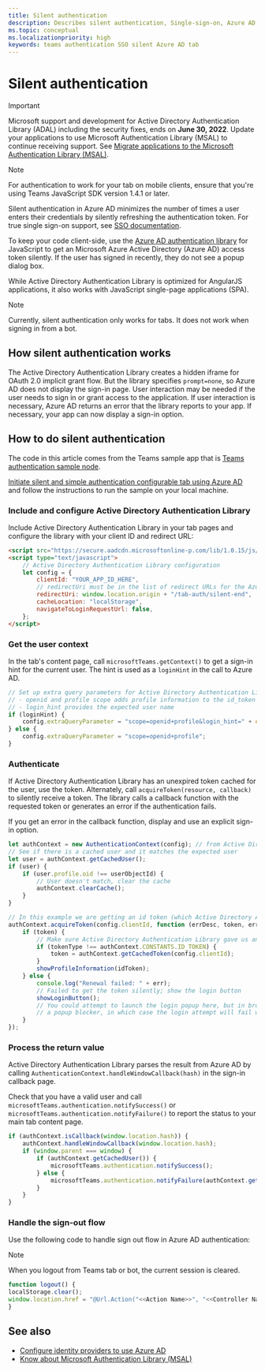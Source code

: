 ```yaml
---
title: Silent authentication
description: Describes silent authentication, Single-sign-on, Azure AD for tabs
ms.topic: conceptual
ms.localizationpriority: high
keywords: teams authentication SSO silent Azure AD tab
---
```

# Silent authentication

> [!IMPORTANT]
> Microsoft support and development for Active Directory Authentication Library (ADAL) including the security fixes, ends on **June 30, 2022**. Update your applications to use Microsoft Authentication Library (MSAL) to continue receiving support. See [Migrate applications to the Microsoft Authentication Library (MSAL)](/azure/active-directory/develop/msal-migration).

> [!NOTE]
> For authentication to work for your tab on mobile clients, ensure that you're using Teams JavaScript SDK version 1.4.1 or later.

Silent authentication in Azure AD minimizes the number of times a user enters their credentials by silently refreshing the authentication token. For true single sign-on support, see [SSO documentation](~/tabs/how-to/authentication/auth-aad-sso.md).

To keep your code client-side, use the [Azure AD authentication library](/azure/active-directory/develop/active-directory-authentication-libraries) for JavaScript to get an Microsoft Azure Active Directory (Azure AD) access token silently. If the user has signed in recently, they do not see a popup dialog box.

While Active Directory Authentication Library is optimized for AngularJS applications, it also works with JavaScript single-page applications (SPA).

> [!NOTE]
> Currently, silent authentication only works for tabs. It does not work when signing in from a bot.

## How silent authentication works

The Active Directory Authentication Library creates a hidden iframe for OAuth 2.0 implicit grant flow. But the library specifies `prompt=none`, so Azure AD does not display the sign-in page. User interaction may be needed if the user needs to sign in or grant access to the application. If user interaction is necessary, Azure AD returns an error that the library reports to your app. If necessary, your app can now display a sign-in option.

## How to do silent authentication

The code in this article comes from the Teams sample app that is [Teams authentication sample node](https://github.com/OfficeDev/Microsoft-Teams-Samples/blob/main/samples/app-auth/nodejs/src/views/tab/silent/silent.hbs).

[Initiate silent and simple authentication configurable tab using Azure AD](https://github.com/OfficeDev/Microsoft-Teams-Samples/tree/main/samples/tab-channel-group-config-page-auth/csharp) and follow the instructions to run the sample on your local machine.

### Include and configure Active Directory Authentication Library

Include Active Directory Authentication Library in your tab pages and configure the library with your client ID and redirect URL:

```html
<script src="https://secure.aadcdn.microsoftonline-p.com/lib/1.0.15/js/adal.min.js" integrity="sha384-lIk8T3uMxKqXQVVfFbiw0K/Nq+kt1P3NtGt/pNexiDby2rKU6xnDY8p16gIwKqgI" crossorigin="anonymous"></script>
<script type="text/javascript">
    // Active Directory Authentication Library configuration
    let config = {
        clientId: "YOUR_APP_ID_HERE",
        // redirectUri must be in the list of redirect URLs for the Azure AD app
        redirectUri: window.location.origin + "/tab-auth/silent-end",
        cacheLocation: "localStorage",
        navigateToLoginRequestUrl: false,
    };
</script>
```

### Get the user context

In the tab's content page, call `microsoftTeams.getContext()` to get a sign-in hint for the current user. The hint is used as a `loginHint` in the call to Azure AD.

```javascript
// Set up extra query parameters for Active Directory Authentication Library
// - openid and profile scope adds profile information to the id_token
// - login_hint provides the expected user name
if (loginHint) {
    config.extraQueryParameter = "scope=openid+profile&login_hint=" + encodeURIComponent(loginHint);
} else {
    config.extraQueryParameter = "scope=openid+profile";
}
```

### Authenticate

If Active Directory Authentication Library has an unexpired token cached for the user, use the token. Alternately, call `acquireToken(resource, callback)` to silently receive a token. The library calls a callback function with the requested token or generates an error if the authentication fails.

If you get an error in the callback function, display and use an explicit sign-in option.

```javascript
let authContext = new AuthenticationContext(config); // from Active Directory Authentication Library
// See if there is a cached user and it matches the expected user
let user = authContext.getCachedUser();
if (user) {
    if (user.profile.oid !== userObjectId) {
        // User doesn't match, clear the cache
        authContext.clearCache();
    }
}

// In this example we are getting an id token (which Active Directory Authentication Library returns if we ask for resource = clientId)
authContext.acquireToken(config.clientId, function (errDesc, token, err, tokenType) {
    if (token) {
        // Make sure Active Directory Authentication Library gave us an ID token
        if (tokenType !== authContext.CONSTANTS.ID_TOKEN) {
            token = authContext.getCachedToken(config.clientId);
        }
        showProfileInformation(idToken);
    } else {
        console.log("Renewal failed: " + err);
        // Failed to get the token silently; show the login button
        showLoginButton();
        // You could attempt to launch the login popup here, but in browsers this could be blocked by
        // a popup blocker, in which case the login attempt will fail with the reason FailedToOpenWindow.
    }
});
```

### Process the return value

Active Directory Authentication Library parses the result from Azure AD by calling `AuthenticationContext.handleWindowCallback(hash)` in the sign-in callback page.

Check that you have a valid user and call `microsoftTeams.authentication.notifySuccess()` or `microsoftTeams.authentication.notifyFailure()` to report the status to your main tab content page.

```javascript
if (authContext.isCallback(window.location.hash)) {
    authContext.handleWindowCallback(window.location.hash);
    if (window.parent === window) {
        if (authContext.getCachedUser()) {
            microsoftTeams.authentication.notifySuccess();
        } else {
            microsoftTeams.authentication.notifyFailure(authContext.getLoginError());
        }
    }
}
```

### Handle the sign-out flow

Use the following code to handle sign out flow in Azure AD authentication:

> [!NOTE]
> When you logout from Teams tab or bot, the current session is cleared.

```javascript
function logout() {
localStorage.clear();
window.location.href = "@Url.Action("<<Action Name>>", "<<Controller Name>>")";
}
```

## See also

* [Configure identity providers to use Azure AD](../../../concepts/authentication/configure-identity-provider.md)
* [Know about Microsoft Authentication Library (MSAL)](/azure/active-directory/develop/msal-overview)
